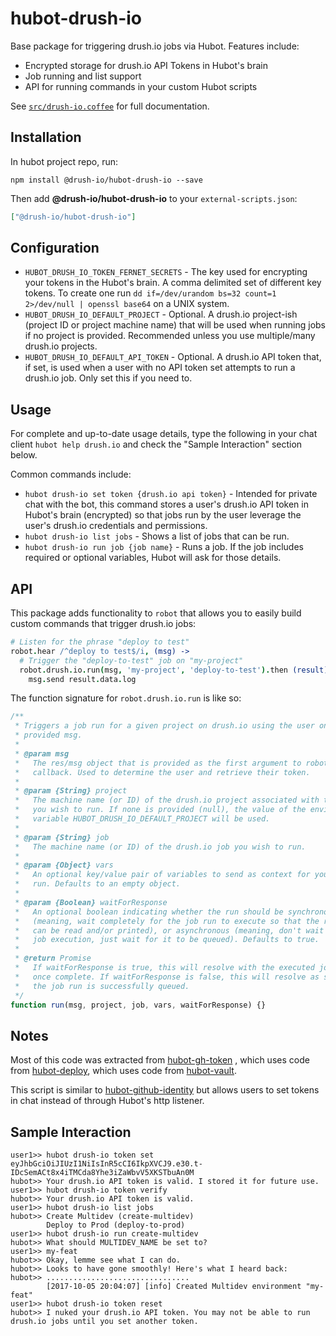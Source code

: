 # hubot-drush-io

Base package for triggering drush.io jobs via Hubot. Features include:

- Encrypted storage for drush.io API Tokens in Hubot's brain
- Job running and list support
- API for running commands in your custom Hubot scripts

See [`src/drush-io.coffee`](src/drush-io.coffee) for full documentation.

## Installation

In hubot project repo, run:

`npm install @drush-io/hubot-drush-io --save`

Then add **@drush-io/hubot-drush-io** to your `external-scripts.json`:

```json
["@drush-io/hubot-drush-io"]
```

## Configuration

- `HUBOT_DRUSH_IO_TOKEN_FERNET_SECRETS` - The key used for encrypting your
  tokens in the Hubot's brain. A comma delimited set of different key tokens.
  To create one run `dd if=/dev/urandom bs=32 count=1 2>/dev/null | openssl base64`
  on a UNIX system.
- `HUBOT_DRUSH_IO_DEFAULT_PROJECT` - Optional. A drush.io project-ish (project
  ID or project machine name) that will be used when running jobs if no project
  is provided. Recommended unless you use multiple/many drush.io projects.
- `HUBOT_DRUSH_IO_DEFAULT_API_TOKEN` - Optional. A drush.io API token that, if
  set, is used when a user with no API token set attempts to run a drush.io job.
  Only set this if you need to.

## Usage

For complete and up-to-date usage details, type the following in your chat
client `hubot help drush.io` and check the "Sample Interaction" section
below.

Common commands include:
- `hubot drush-io set token {drush.io api token}` - Intended for private chat
  with the bot, this command stores a user's drush.io API token in Hubot's
  brain (encrypted) so that jobs run by the user leverage the user's drush.io
  credentials and permissions.
- `hubot drush-io list jobs` - Shows a list of jobs that can be run.
- `hubot drush-io run job {job name}` - Runs a job. If the job includes
  required or optional variables, Hubot will ask for those details.

## API

This package adds functionality to `robot` that allows you to easily build
custom commands that trigger drush.io jobs:

```coffeescript
# Listen for the phrase "deploy to test"
robot.hear /^deploy to test$/i, (msg) ->
  # Trigger the "deploy-to-test" job on "my-project"
  robot.drush.io.run(msg, 'my-project', 'deploy-to-test').then (result) ->
    msg.send result.data.log
```

The function signature for `robot.drush.io.run` is like so:

```javascript
/**
 * Triggers a job run for a given project on drush.io using the user on the
 * provided msg.
 * 
 * @param msg
 *   The res/msg object that is provided as the first argument to robot.hear's
 *   callback. Used to determine the user and retrieve their token.
 * 
 * @param {String} project
 *   The machine name (or ID) of the drush.io project associated with the job
 *   you wish to run. If none is provided (null), the value of the environment
 *   variable HUBOT_DRUSH_IO_DEFAULT_PROJECT will be used.
 * 
 * @param {String} job
 *   The machine name (or ID) of the drush.io job you wish to run.
 *
 * @param {Object} vars
 *   An optional key/value pair of variables to send as context for your job
 *   run. Defaults to an empty object.
 *
 * @param {Boolean} waitForResponse
 *   An optional boolean indicating whether the run should be synchronous
 *   (meaning, wait completely for the job run to execute so that the run's log
 *   can be read and/or printed), or asynchronous (meaning, don't wait for
 *   job execution, just wait for it to be queued). Defaults to true.
 *   
 * @return Promise
 *   If waitForResponse is true, this will resolve with the executed job run
 *   once complete. If waitForResponse is false, this will resolve as soon as
 *   the job run is successfully queued.
 */
function run(msg, project, job, vars, waitForResponse) {}
```

## Notes

Most of this code was extracted from [hubot-gh-token](https://github.com/hubot-scripts/hubot-gh-token)
, which uses code from [hubot-deploy](https://github.com/atmos/hubot-deploy),
which uses code from [hubot-vault](https://github.com/ys/hubot-vault).

This script is similar to
[hubot-github-identity](https://github.com/tombell/hubot-github-identity) but
allows users to set tokens in chat instead of through Hubot's http listener.

## Sample Interaction

```
user1>> hubot drush-io token set eyJhbGciOiJIUzI1NiIsInR5cCI6IkpXVCJ9.e30.t-IDcSemACt8x4iTMCda8Yhe3iZaWbvV5XKSTbuAn0M
hubot>> Your drush.io API token is valid. I stored it for future use.
user1>> hubot drush-io token verify
hubot>> Your drush.io API token is valid.
user1>> hubot drush-io list jobs
hubot>> Create Multidev (create-multidev)
        Deploy to Prod (deploy-to-prod)
user1>> hubot drush-io run create-multidev
hubot>> What should MULTIDEV_NAME be set to?
user1>> my-feat
hubot>> Okay, lemme see what I can do.
hubot>> Looks to have gone smoothly! Here's what I heard back:
hubot>> ................................
        [2017-10-05 20:04:07] [info] Created Multidev environment "my-feat"
user1>> hubot drush-io token reset
hubot>> I nuked your drush.io API token. You may not be able to run drush.io jobs until you set another token.
```
